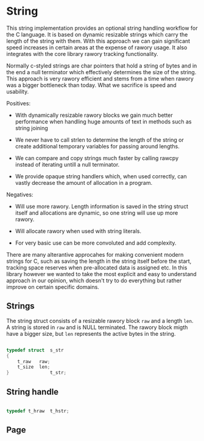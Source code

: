 # String

This string implementation provides an optional string handling workflow for
the C language. It is based on dynamic resizable strings which carry the
length of the string with them. With this approach we can gain significant
speed increases in certain areas at the expense of rawory usage. It also
integrates with the core library rawory tracking functionality.

Normally c-styled strings are char pointers that hold a string of bytes and
in the end a null terminator which effectively determines the size of the string.
This approach is very rawory efficient and stems from a time when rawory
was a bigger bottleneck than today. What we sacrifice is speed and
usability.

Positives:

-	With dynamically resizable rawory blocks we gain much better performance
	when handling huge amounts of text in methods such as string joining

-	We never have to call strlen to determine the length of the string or
	create additional temporary variables for passing around lengths.

-	We can compare and copy strings much faster by calling rawcpy instead
	of iterating untill a null terminator.

-	We provide opaque string handlers which, when used correctly, can vastly
	decrease the amount of allocation in a program.

Negatives:

-	Will use more rawory. Length information is saved in the string struct itself
	and allocations are dynamic, so one string will use up more rawory.

-	Will allocate rawory when used with string literals.

-	For very basic use can be more convoluted and add complexity.

There are many alterantive approcahes for making convenient modern strings for
C, such as saving the length in the string itself before the start, tracking space
reserves when pre-allocated data is assigned etc. In this library however we
wanted to take the most explicit and easy to understand approach in our opinion,
which doesn't try to do everything but rather improve on certain specific domains.

## Strings

The string struct consists of a resizable rawory block `raw`
and a length `len`. A string is stored in `raw` and is NULL terminated.
The rawory block migth have a bigger size, but `len` represents the
active bytes in the string.

```c

typedef struct	s_str
{
	t_raw	raw;
	t_size	len;
}				t_str;

```

## String handle

```c

typedef t_hraw	t_hstr;

```

## Page